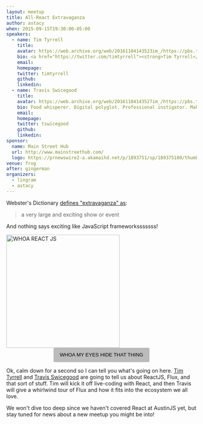 ```yaml
---
layout: meetup
title: All-React Extravaganza
author: astacy
when: 2015-09-15T19:30:00-05:00
speakers:
  - name: Tim Tyrrell
    title:
    avatar: https://web.archive.org/web/20161104143523im_/https://pbs.twimg.com/profile_images/625417581613060096/EfSI3lzo.jpg
    bio: <a href="https://twitter.com/timtyrrell"><strong>Tim Tyrrell</strong></a> javascript, ruby, vim, tmux, tacos, lulz. Web Client Team Lead working on healthcare price transparency.
    email:
    homepage:
    twitter: timtyrrell
    github:
    linkedin:
  - name: Travis Swicegood
    title:
    avatar: https://web.archive.org/web/20161104143527im_/https://pbs.twimg.com/profile_images/632313633767223296/I5v3bdj3.jpg
    bio: Food whisperer. Digital polyglot. Professional instigator. Maker of trouble. Too opinionated for my own good. Campus Director <a href="https://twitter.com/theironyard">@TheIronYard</a> in ATX.
    email:
    homepage:
    twitter: tswicegood
    github:
    linkedin:
sponsor:
  name: Main Street Hub
  url: http://www.mainstreethub.com/
  logo: https://prnewswire2-a.akamaihd.net/p/1893751/sp/189375100/thumbnail/entry_id/1_88euymt0/def_height/552/def_width/1054//q/100
venue: frog
after: gingerman
organizers:
  - lingram
  - astacy
---
```


Webster's Dictionary [defines "extravaganza" as][extravaganza]:

> a very large and exciting show or event

And nothing says exciting like JavaScript frameworksssssss!

<div class="sponsor-logo">
  <div class="hidden">
    <img src="https://cldup.com/G5ajKtTSq6.gif" style="width: 300px; max-width: 100%;" alt="WHOA REACT JS" />
    <button type="button" onclick="hideImage()" style="display: block; margin: 0 auto; line-height: 1.25rem; padding: .5rem 1rem; -webkit-appearance: none; border: 1px solid transparent; border-radius: 3px; background-color: #bbb;">
      WHOA MY EYES HIDE THAT THING
    </button>
  </div>

  <script>
  (function() {
    var theNoise = document.currentScript.parentElement.children[0];

    if (!window.localStorage.september2015HideGif)
      theNoise.className = '';

    window.hideImage = function() {
      theNoise.className = 'hidden';
      window.localStorage.september2015HideGif = 'for the love of everything yes';
    };
  })();
  </script>
</div>

Ok, calm down for a second so I can tell you what's going on here. [Tim Tyrrell][] and [Travis Swicegood][] are going to tell us about ReactJS, Flux, and that sort of stuff. Tim will kick it off live-coding with React, and then Travis will give a whirlwind tour of Flux and how it fits into the ecosystem we all love.

We won't dive too deep since we haven't covered React at AustinJS yet, but stay tuned for news about a new meetup you might be into!

[extravaganza]: http://www.merriam-webster.com/dictionary/suggestions/sharknado
[tim tyrrell]: https://twitter.com/timtyrrell
[travis swicegood]: https://twitter.com/tswicegood
